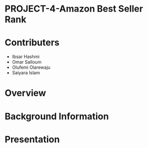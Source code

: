 # PROJECT-4-Amazon Best Seller Rank

# Contributers
- Ibsar Hashmi
- Omar Salloum
- Olufemi Olarewaju
- Saiyara Islam 

# Overview 





# Background Information 




# Presentation 


